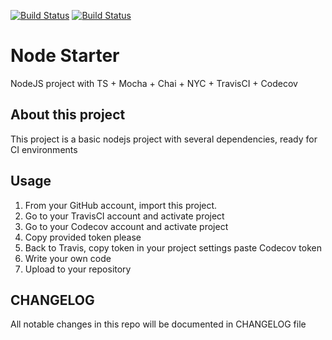 [![Build Status](https://travis-ci.org/DabitNG/node-starter.svg?branch=master)](https://travis-ci.org/DabitNG/node-starter)
[![Build Status](https://travis-ci.org/DabitNG/node-starter.svg?branch=develop)](https://travis-ci.org/DabitNG/node-starter)

# Node Starter
NodeJS project with TS + Mocha + Chai + NYC + TravisCI + Codecov

## About this project
This project is a basic nodejs project with several dependencies, ready for CI environments

## Usage
1. From your GitHub account, import this project.
2. Go to your TravisCI account and activate project
3. Go to your Codecov account and activate project
4. Copy provided token please
5. Back to Travis, copy token in your project settings paste Codecov token
7. Write your own code
8. Upload to your repository

## CHANGELOG
All notable changes in this repo will be documented in CHANGELOG file
